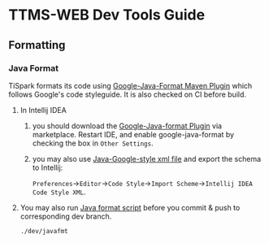# TTMS-WEB Dev Tools Guide

## Formatting

### Java Format

TiSpark formats its code using [Google-Java-Format Maven Plugin](https://github.com/coveooss/fmt-maven-plugin) which follows Google's code styleguide. It is also checked on CI before build.

1. In Intellij IDEA

    1. you should download the [Google-Java-format Plugin](https://plugins.jetbrains.com/plugin/8527-google-java-format) via marketplace. Restart IDE, and enable google-java-format by checking the box in `Other Settings`.

    2. you may also use [Java-Google-style xml file](./intellij-java-google-style.xml) and export the schema to Intellij:

        `Preferences`->`Editor`->`Code Style`->`Import Scheme`->`Intellij IDEA Code Style XML`.

2. You may also run [Java format script](./javafmt) before you commit & push to corresponding dev branch.

    ```shell script
   ./dev/javafmt
    ```